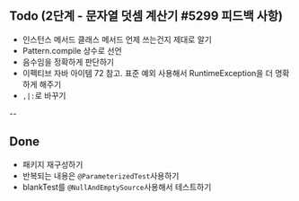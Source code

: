 ## Todo (2단계 - 문자열 덧셈 계산기 #5299 피드백 사항)

- 인스턴스 메서드 클래스 메서드 언제 쓰는건지 제대로 알기
- Pattern.compile 상수로 선언
- 음수임을 정확하게 판단하기
- 이펙티브 자바 아이템 72 참고. 표준 예외 사용해서 RuntimeException을 더 명확하게 해주기
- `,|:`로 바꾸기


--

## Done
- 패키지 재구성하기
- 반복되는 내용은 `@ParameterizedTest`사용하기
- blankTest를 `@NullAndEmptySource`사용해서 테스트하기